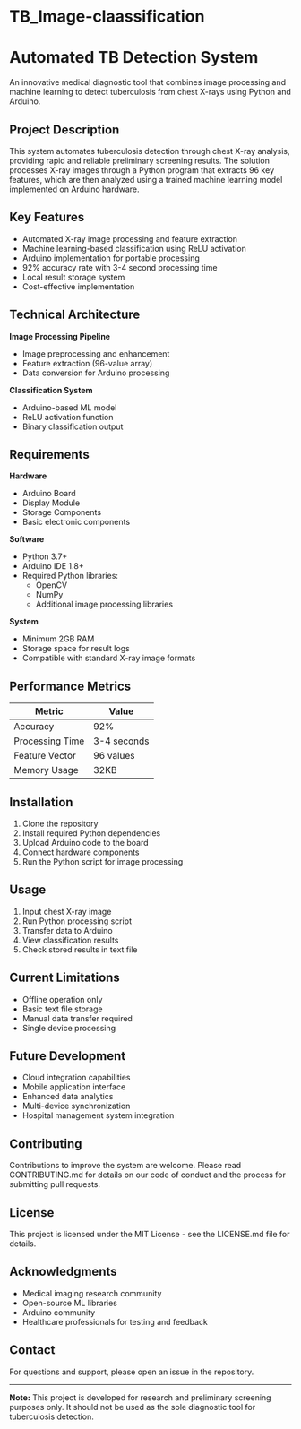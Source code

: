# TB_Image-claassification
# Automated TB Detection System

An innovative medical diagnostic tool that combines image processing and machine learning to detect tuberculosis from chest X-rays using Python and Arduino.

## Project Description

This system automates tuberculosis detection through chest X-ray analysis, providing rapid and reliable preliminary screening results. The solution processes X-ray images through a Python program that extracts 96 key features, which are then analyzed using a trained machine learning model implemented on Arduino hardware.

## Key Features

- Automated X-ray image processing and feature extraction
- Machine learning-based classification using ReLU activation
- Arduino implementation for portable processing
- 92% accuracy rate with 3-4 second processing time
- Local result storage system
- Cost-effective implementation

## Technical Architecture

**Image Processing Pipeline**
- Image preprocessing and enhancement
- Feature extraction (96-value array)
- Data conversion for Arduino processing

**Classification System**
- Arduino-based ML model
- ReLU activation function
- Binary classification output

## Requirements

**Hardware**
- Arduino Board
- Display Module
- Storage Components
- Basic electronic components

**Software**
- Python 3.7+
- Arduino IDE 1.8+
- Required Python libraries:
  - OpenCV
  - NumPy
  - Additional image processing libraries

**System**
- Minimum 2GB RAM
- Storage space for result logs
- Compatible with standard X-ray image formats

## Performance Metrics

| Metric | Value |
|--------|--------|
| Accuracy | 92% |
| Processing Time | 3-4 seconds |
| Feature Vector | 96 values |
| Memory Usage | 32KB |

## Installation

1. Clone the repository
2. Install required Python dependencies
3. Upload Arduino code to the board
4. Connect hardware components
5. Run the Python script for image processing

## Usage

1. Input chest X-ray image
2. Run Python processing script
3. Transfer data to Arduino
4. View classification results
5. Check stored results in text file

## Current Limitations

- Offline operation only
- Basic text file storage
- Manual data transfer required
- Single device processing

## Future Development

- Cloud integration capabilities
- Mobile application interface
- Enhanced data analytics
- Multi-device synchronization
- Hospital management system integration

## Contributing

Contributions to improve the system are welcome. Please read CONTRIBUTING.md for details on our code of conduct and the process for submitting pull requests.

## License

This project is licensed under the MIT License - see the LICENSE.md file for details.

## Acknowledgments

- Medical imaging research community
- Open-source ML libraries
- Arduino community
- Healthcare professionals for testing and feedback

## Contact

For questions and support, please open an issue in the repository.

---
**Note:** This project is developed for research and preliminary screening purposes only. It should not be used as the sole diagnostic tool for tuberculosis detection.


